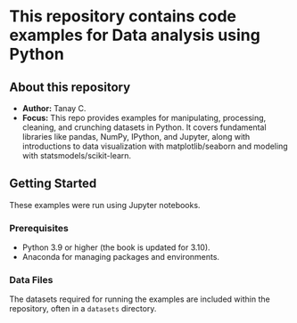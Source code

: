 # This repository contains code examples for Data analysis using Python


## About this repository

* **Author:** Tanay C.
* **Focus:** This repo provides examples for manipulating, processing, cleaning, and crunching datasets in Python. It covers fundamental libraries like pandas, NumPy, IPython, and Jupyter, along with introductions to data visualization with matplotlib/seaborn and modeling with statsmodels/scikit-learn.

## Getting Started

These examples were run using Jupyter notebooks.

### Prerequisites

* Python 3.9 or higher (the book is updated for 3.10).
* Anaconda for managing packages and environments.


### Data Files

The datasets required for running the examples are included within the repository, often in a `datasets` directory.

